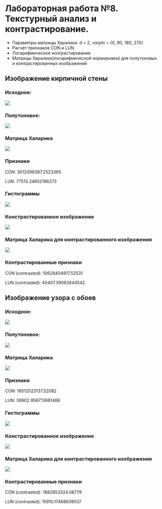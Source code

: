 # Лабораторная работа №8. Текстурный анализ и контрастирование.
- Параметры матрицы Харалика: d = 2, $varphi$ = {0, 90, 180, 270}
- Расчет признаков CON и LUN
- Логарифмическое контрастирование
- Матрицы Харалика(логарифмической нормировки) для полутоновых и контрастированных изображений

##  Изображение кирпичной стены
### Исходное:

![](src/kirp.png)

### Полутоновое:

![](results/semitone/kirp.png)

### Матрица Халарика

![](results/haralik/kirp.png)

### Признаки
CON: 3012096387.2523365

LUN: 77513.24652186273

### Гистограммы
![](results/histograms/kirp.png)

### Констрастированное изображение
![](results/contrasted/kirp.png)

### Матрица Халарика для контрастированного изображения
![](results/haralik_contrasted/kirp.png)

### Контрастированные признаки
CON (contrasted): 10628404917.52531

LUN (contrasted): 40407.39082644542


##  Изображение узора с обоев
### Исходное:

![](src/oboi.png)

### Полутоновое:

![](results/semitone/oboi.png)

### Матрица Халарика

![](results/haralik/oboi.png)

### Признаки
CON: 18512023137.52082

LUN: 39902.956713681466

### Гистограммы
![](results/histograms/oboi.png)

### Констрастированное изображение
![](results/contrasted/oboi.png)

### Матрица Халарика для контрастированного изображения
![](results/haralik_contrasted/oboi.png)

### Контрастированные признаки
CON (contrasted): 1882853324.08779

LUN (contrasted): 15910.17468639537
